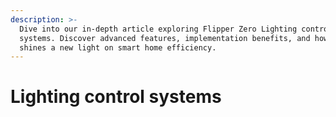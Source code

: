 ```yaml
---
description: >-
  Dive into our in-depth article exploring Flipper Zero Lighting control
  systems. Discover advanced features, implementation benefits, and how it
  shines a new light on smart home efficiency.
---
```


# Lighting control systems

